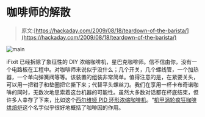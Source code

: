 # 咖啡师的解散

> 原文:[https://hackaday.com/2009/08/18/teardown-of-the-barista/](https://hackaday.com/2009/08/18/teardown-of-the-barista/)

![main](../Images/6e841bb6cc156861a7c132a8ced594b8.png "main")

iFixit 已经拆除了象征性的 DIY 浓缩咖啡机，星巴克咖啡师。信不信由你，没有一个电路板在工程中。对咖啡师来说似乎没什么；几个开关，几个螺线管，一个加热器，一个单向弹簧阀等等。该装置的组装非常简单。值得注意的是，在紧要关头，可以用一把钳子和垫圈把它撕下来；代替平头螺丝刀。我们在享用一杯卡布奇诺咖啡的同时，无数次地思索着这台机器的可能性。虽然大多数对话都在杯底结束，但许多人幸存了下来，比如这个[西尔维娅 PID 环形浓缩咖啡机](http://hackaday.com/2007/09/08/silvia-pic-controlled-pid-looped-espresso-machine/)。“[机甲涡轮疯狂咖啡烘焙炉](http://hackaday.com/2007/07/26/mecha-turbo-crazy-coffee-roaster/)这个名字似乎很好地概括了咖啡因的作用。